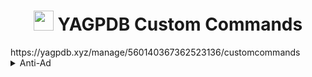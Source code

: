 <h1 align="center"><img src="https://yagpdb.xyz/static/img/logo_y.png" height=32px width=32px></img>&nbspYAGPDB Custom Commands</h1>
https://yagpdb.xyz/manage/560140367362523136/customcommands

<details>
<summary>Anti-Ad</summary>

- [Open Folder](https://github.com/Laernos/PatatesSevenler/tree/main/Yagpdb-CC/Anti-Ad)  
**•** [ad_catcher]([Counting/Main_counting_cc.yag](https://github.com/Laernos/PatatesSevenler/blob/main/Yagpdb-CC/Anti-Ad/ad_catcher.yag)) - asdasd
**•** [add_info_grabber]([Counting/counter.yag](https://github.com/Laernos/PatatesSevenler/blob/main/Yagpdb-CC/Anti-Ad/ad_info_grabber.yag)) - asdasd

